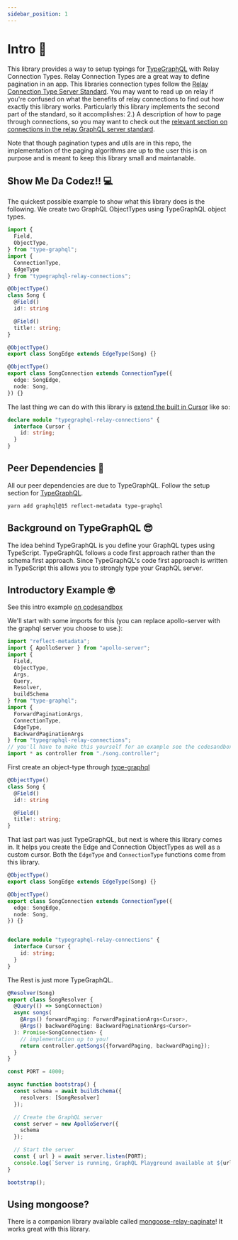 ```yaml
---
sidebar_position: 1
---
```


# Intro 🚀

This library provides a way to setup typings for [TypeGraphQL](https://typegraphql.com/) with Relay Connection Types. Relay Connection Types are a great way to define pagination in an app. This libraries connection types follow the [Relay Connection Type Server Standard](https://relay.dev/docs/guides/graphql-server-specification/). You may want to read up on relay if you're confused on what the benefits of relay connections to find out how exactly this library works. Particularly this library implements the second part of the standard, so it accomplishes: 2.) A description of how to page through connections, so you may want to check out the [relevant section on connections in the relay GraphQL server standard](https://relay.dev/docs/guides/graphql-server-specification/#connections).

Note that though pagination types and utils are in this repo, the implementation of the paging algorithms are up to the user this is on purpose and is meant to keep this library small and maintanable.

## Show Me Da Codez!! 💻

The quickest possible example to show what this library does is the following. We create two GraphQL ObjectTypes using TypeGraphQL object types.

```ts
import {
  Field,
  ObjectType,
} from "type-graphql";
import {
  ConnectionType,
  EdgeType
} from "typegraphql-relay-connections";

@ObjectType()
class Song {
  @Field()
  id!: string

  @Field()
  title!: string;
}

@ObjectType()
export class SongEdge extends EdgeType(Song) {}

@ObjectType()
export class SongConnection extends ConnectionType({
  edge: SongEdge,
  node: Song,
}) {}
```

The last thing we can do with this library is [extend the built in Cursor](./tutorials/custom-cursors) like so:

```ts
declare module "typegraphql-relay-connections" {
  interface Cursor {
    id: string;
  }
}
```


## Peer Dependencies 🔗

All our peer dependencies are due to TypeGraphQL. Follow the setup section for [TypeGraphQL](https://typegraphql.com/).

```bash
yarn add graphql@15 reflect-metadata type-graphql
```

## Background on TypeGraphQL 😎

The idea behind TypeGraphQL is you define your GraphQL types using TypeScript. TypeGraphQL follows a code first approach rather than the schema first approach. Since TypeGraphQL's code first approach is written in TypeScript this allows you to strongly type your GraphQL server.

## Introductory Example 🤓

See this intro example [on codesandbox](https://codesandbox.io/s/typegraphql-relay-connections-intro-example-66ec9o)

We'll start with some imports for this (you can replace apollo-server with the graphql server you choose to use.):

```ts
import "reflect-metadata";
import { ApolloServer } from "apollo-server";
import {
  Field,
  ObjectType,
  Args,
  Query,
  Resolver,
  buildSchema
} from "type-graphql";
import {
  ForwardPaginationArgs,
  ConnectionType,
  EdgeType,
  BackwardPaginationArgs
} from "typegraphql-relay-connections";
// you'll have to make this yourself for an example see the codesandbox
import * as controller from "./song.controller";
```

First create an object-type through [type-graphql](https://typegraphql.com/)

```ts
@ObjectType()
class Song {
  @Field()
  id!: string

  @Field()
  title!: string;
}
```

That last part was just TypeGraphQL, but next is where this library comes in. It helps you create the Edge and Connection ObjectTypes as well as a custom cursor. Both the `EdgeType` and `ConnectionType` functions come from this library.

```ts
@ObjectType()
export class SongEdge extends EdgeType(Song) {}

@ObjectType()
export class SongConnection extends ConnectionType({
  edge: SongEdge,
  node: Song,
}) {}


declare module "typegraphql-relay-connections" {
  interface Cursor {
    id: string;
  }
}
```

The Rest is just more TypeGraphQL.

```ts
@Resolver(Song)
export class SongResolver {
  @Query(() => SongConnection)
  async songs(
    @Args() forwardPaging: ForwardPaginationArgs<Cursor>,
    @Args() backwardPaging: BackwardPaginationArgs<Cursor>
  ): Promise<SongConnection> {
    // implementation up to you!
    return controller.getSongs({forwardPaging, backwardPaging});
  }
}

const PORT = 4000;

async function bootstrap() {
  const schema = await buildSchema({
    resolvers: [SongResolver]
  });

  // Create the GraphQL server
  const server = new ApolloServer({
    schema
  });

  // Start the server
  const { url } = await server.listen(PORT);
  console.log(`Server is running, GraphQL Playground available at ${url}`);
}

bootstrap();
```

## Using mongoose?

There is a companion library available called [mongoose-relay-paginate](https://www.npmjs.com/package/mongoose-relay-paginate)! It works great with this library.


